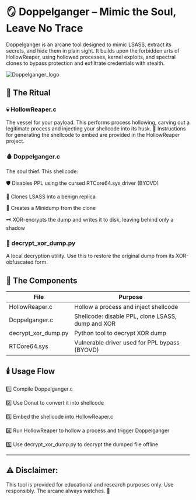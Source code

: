 # 🪞 Doppelganger – Mimic the Soul, Leave No Trace
Doppelganger is an arcane tool designed to mimic LSASS, extract its secrets, and hide them in plain sight. It builds upon the forbidden arts of HollowReaper, using hollowed processes, kernel exploits, and spectral clones to bypass protection and exfiltrate credentials with stealth.

![Doppelganger_logo](https://github.com/user-attachments/assets/dc6f30fb-3f7d-41aa-9455-5d7d77717fb8)

## 📜 The Ritual
### 💀 HollowReaper.c
The vessel for your payload. This performs process hollowing, carving out a legitimate process and injecting your shellcode into its husk.
🔧 Instructions for generating the shellcode to embed are provided in the HollowReaper project.

### 🩸 Doppelganger.c
The soul thief. This shellcode:

🛡️ Disables PPL using the cursed RTCore64.sys driver (BYOVD)

🧬 Clones LSASS into a benign replica

💾 Creates a Minidump from the clone

🗝️ XOR-encrypts the dump and writes it to disk, leaving behind only a shadow

### 🔐 decrypt_xor_dump.py
A local decryption utility. Use this to restore the original dump from its XOR-obfuscated form.

## 🧪 The Components
| File | Purpose |
|------|---------|
| HollowReaper.c |	Hollow a process and inject shellcode |
| Doppelganger.c | Shellcode: disable PPL, clone LSASS, dump and XOR |
| decrypt_xor_dump.py | Python tool to decrypt XOR dump |
| RTCore64.sys | Vulnerable driver used for PPL bypass (BYOVD) |

## 🕯️ Usage Flow
1️⃣ Compile Doppelganger.c

2️⃣ Use Donut to convert it into shellcode

3️⃣ Embed the shellcode into HollowReaper.c

4️⃣ Run HollowReaper to hollow a process and trigger Doppelganger

5️⃣ Use decrypt_xor_dump.py to decrypt the dumped file offline

---------------------------------------------------------------------------------

## ⚠️ Disclaimer:
This tool is provided for educational and research purposes only. Use responsibly. The arcane always watches. 🧿
